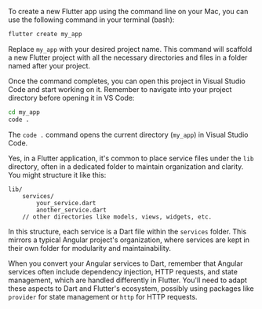 To create a new Flutter app using the command line on your Mac, you can use the following command in your terminal (bash):

```bash
flutter create my_app
```

Replace `my_app` with your desired project name. This command will scaffold a new Flutter project with all the necessary directories and files in a folder named after your project.

Once the command completes, you can open this project in Visual Studio Code and start working on it. Remember to navigate into your project directory before opening it in VS Code:

```bash
cd my_app
code .
```

The `code .` command opens the current directory (`my_app`) in Visual Studio Code.

Yes, in a Flutter application, it's common to place service files under the `lib` directory, often in a dedicated folder to maintain organization and clarity. You might structure it like this:

```
lib/
    services/
        your_service.dart
        another_service.dart
    // other directories like models, views, widgets, etc.
```

In this structure, each service is a Dart file within the `services` folder. This mirrors a typical Angular project's organization, where services are kept in their own folder for modularity and maintainability.

When you convert your Angular services to Dart, remember that Angular services often include dependency injection, HTTP requests, and state management, which are handled differently in Flutter. You'll need to adapt these aspects to Dart and Flutter's ecosystem, possibly using packages like `provider` for state management or `http` for HTTP requests.
